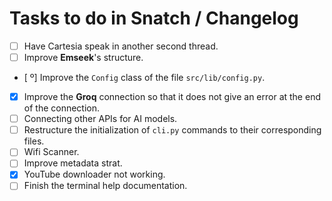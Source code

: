 # Tasks to do in Snatch / Changelog

 - [ ] Have Cartesia speak in another second thread.
 - [ ] Improve **Emseek**'s structure.
 - [ º] Improve the `Config` class of the file `src/lib/config.py`.
 - [x] Improve the **Groq** connection so that it does not give an error at the end of the connection.
 - [ ] Connecting other APIs for AI models.
 - [ ] Restructure the initialization of `cli.py` commands to their corresponding files.
 - [ ] Wifi Scanner.
 - [ ] Improve metadata strat.
 - [x] YouTube downloader not working.
 - [ ] Finish the terminal help documentation.